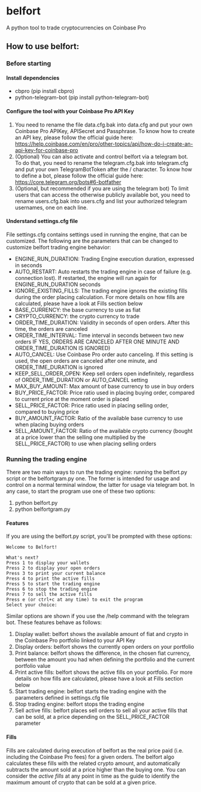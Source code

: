 # belfort
A python tool to trade cryptocurrencies on Coinbase Pro

## How to use belfort:

### Before starting

#### Install dependencies
- cbpro (pip install cbpro)
- python-telegram-bot (pip install python-telegram-bot)

#### Configure the tool with your Coinbase Pro API Key
1. You need to rename the file data.cfg.bak into data.cfg and put your own Coinbase Pro APIKey, APISecret and Passphrase. To know how to create an API key, please follow the official guide here: https://help.coinbase.com/en/pro/other-topics/api/how-do-i-create-an-api-key-for-coinbase-pro
2. (Optional) You can also activate and control belfort via a telegram bot. To do that, you need to rename the telegram.cfg.bak into telegram.cfg and put your own TelegramBotToken after the / character. To know how to define a bot, please follow the official guide here: https://core.telegram.org/bots#6-botfather
3. (Optional, but recommended if you are using the telegram bot) To limit users that can access the otherwise publicly available bot, you need to rename users.cfg.bak into users.cfg and list your authorized telegram usernames, one on each line. 

#### Understand settings.cfg file

File settings.cfg contains settings used in running the engine, that can be customized. The following are the parameters that can be changed to customize belfort trading engine behavior:

- ENGINE_RUN_DURATION: Trading Engine execution duration, expressed in seconds
- AUTO_RESTART: Auto restarts the trading engine in case of failure (e.g. connection lost). If restarted, the engine will run again for ENGINE_RUN_DURATION seconds
- IGNORE_EXISTING_FILLS: The trading engine ignores the existing fills during the order placing calculation. For more details on how fills are calculated, please have a look at Fills section below
- BASE_CURRENCY: the base currency to use as fiat
- CRYPTO_CURRENCY: the crypto currency to trade
- ORDER_TIME_DURATION: Validity in seconds of open orders. After this time, the orders are canceled
- ORDER_TIME_INTERVAL: Time interval in seconds between two new orders
IF YES, ORDERS ARE CANCELED AFTER ONE MINUTE AND ORDER_TIME_DURATION IS IGNORED)
- AUTO_CANCEL: Use Coinbase Pro order auto canceling. If this setting is used, the open orders are canceled after one minute, and ORDER_TIME_DURATION is ignored
- KEEP_SELL_ORDER_OPEN: Keep sell orders open indefinitely, regardless of ORDER_TIME_DURATION or AUTO_CANCEL setting
- MAX_BUY_AMOUNT: Max amount of base currency to use in buy orders
- BUY_PRICE_FACTOR: Price ratio used in placing buying order, compared to current price at the moment order is placed
- SELL_PRICE_FACTOR: Price ratio used in placing selling order, compared to buying price
- BUY_AMOUNT_FACTOR: Ratio of the available base currency to use when placing buying orders
- SELL_AMOUNT_FACTOR: Ratio of the available crypto currency (bought at a price lower than the selling one multiplied by the SELL_PRICE_FACTOR) to use when placing selling orders

### Running the trading engine

There are two main ways to run the trading engine: running the belfort.py script or the belfortgram.py one. The former is intended for usage and control on a normal terminal window, the latter for usage via telegram bot. In any case, to start the program use one of these two options:
1. python belfort.py
2. python belfortgram.py

#### Features

If you are using the belfort.py script, you'll be prompted with these options:

```
Welcome to Belfort!

What's next?
Press 1 to display your wallets
Press 2 to display your open orders
Press 3 to print your current balance
Press 4 to print the active fills
Press 5 to start the trading engine
Press 6 to stop the trading engine
Press 7 to sell the active fills
Press e (or ctrl+c at any time) to exit the program
Select your choice: 
```

Similar options are shown if you use the /help command with the telegram bot.
These features behave as follows:
1. Display wallet: belfort shows the available amount of fiat and crypto in the Coinbase Pro portfolio linked to your API Key
2. Display orders: belfort shows the currently open orders on your portfolio
3. Print balance: belfort shows the difference, in the chosen fiat currency, between the amount you had when defining the portfolio and the current portfolio value
4. Print active fills: belfort shows the active fills on your portfolio. For more details on how fills are calculated, please have a look at Fills section below
5. Start trading engine: belfort starts the trading engine with the parameters defined in settings.cfg file
6. Stop trading engine: belfort stops the trading engine
7. Sell active fills: belfort places sell orders to sell all your active fills that can be sold, at a price depending on the SELL_PRICE_FACTOR parameter

#### Fills

Fills are calculated during execution of belfort as the real price paid (i.e. including the Coinbase Pro fees) for a given orders. The belfort algo calculates these fills with the related crypto amount, and automatically subtracts the amount sold at a price higher than the buying one. You can consider the *active fills* at any point in time as the guide to identify the maximum amount of crypto that can be sold at a given price.
